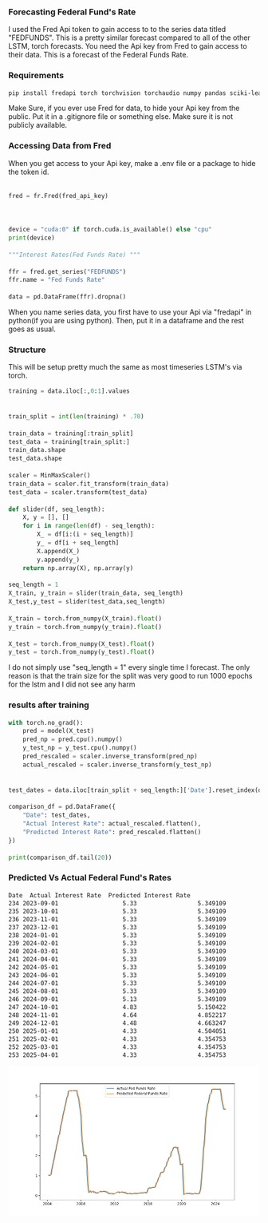 ### Forecasting Federal Fund's Rate

I used the Fred Api token to gain access to to the series data titled "FEDFUNDS". This is a pretty similar forecast compared to all of the other LSTM, torch forecasts. You need the Api key from Fred to gain access to their data. This is a forecast of the Federal Funds Rate.

### Requirements
```bash
pip install fredapi torch torchvision torchaudio numpy pandas sciki-learn matplotlib seaborn
```
Make Sure, if you ever use Fred for data, to hide your Api key from the public. Put it in a .gitignore file or something else. Make sure it is not publicly available.

### Accessing Data from Fred
When you get access to your Api key, make a .env file or a package to hide the token id.
```python

fred = fr.Fred(fred_api_key)



device = "cuda:0" if torch.cuda.is_available() else "cpu"
print(device)

"""Interest Rates(Fed Funds Rate) """

ffr = fred.get_series("FEDFUNDS")
ffr.name = "Fed Funds Rate"

data = pd.DataFrame(ffr).dropna()
```
When you name series data, you first have to use your Api via "fredapi" in python(if you are using python). Then, put it in a dataframe and the rest goes as usual.

### Structure
This will be setup pretty much the same as most timeseries LSTM's via torch.
```python
training = data.iloc[:,0:1].values


train_split = int(len(training) * .70)

train_data = training[:train_split]
test_data = training[train_split:]
train_data.shape
test_data.shape

scaler = MinMaxScaler()
train_data = scaler.fit_transform(train_data)
test_data = scaler.transform(test_data)

def slider(df, seq_length):
    X, y = [], []
    for i in range(len(df) - seq_length):
        X_ = df[i:(i + seq_length)]
        y_ = df[i + seq_length]
        X.append(X_)
        y.append(y_)
    return np.array(X), np.array(y)

seq_length = 1
X_train, y_train = slider(train_data, seq_length)
X_test,y_test = slider(test_data,seq_length)

X_train = torch.from_numpy(X_train).float()
y_train = torch.from_numpy(y_train).float()

X_test = torch.from_numpy(X_test).float()
y_test = torch.from_numpy(y_test).float()
```
I do not simply use "seq_length = 1" every single time I forecast. The only reason is that the train size for the split was very good to run 1000 epochs for the lstm and I did not see any harm

### results after training
```python
with torch.no_grad():
    pred = model(X_test)
    pred_np = pred.cpu().numpy()
    y_test_np = y_test.cpu().numpy()
    pred_rescaled = scaler.inverse_transform(pred_np)
    actual_rescaled = scaler.inverse_transform(y_test_np)


test_dates = data.iloc[train_split + seq_length:]['Date'].reset_index(drop=True)

comparison_df = pd.DataFrame({
    "Date": test_dates,
    "Actual Interest Rate": actual_rescaled.flatten(),
    "Predicted Interest Rate": pred_rescaled.flatten()
})

print(comparison_df.tail(20))
```

### Predicted Vs Actual Federal Fund's Rates

```text
Date  Actual Interest Rate  Predicted Interest Rate
234 2023-09-01                  5.33                 5.349109
235 2023-10-01                  5.33                 5.349109
236 2023-11-01                  5.33                 5.349109
237 2023-12-01                  5.33                 5.349109
238 2024-01-01                  5.33                 5.349109
239 2024-02-01                  5.33                 5.349109
240 2024-03-01                  5.33                 5.349109
241 2024-04-01                  5.33                 5.349109
242 2024-05-01                  5.33                 5.349109
243 2024-06-01                  5.33                 5.349109
244 2024-07-01                  5.33                 5.349109
245 2024-08-01                  5.33                 5.349109
246 2024-09-01                  5.13                 5.349109
247 2024-10-01                  4.83                 5.150422
248 2024-11-01                  4.64                 4.852217
249 2024-12-01                  4.48                 4.663247
250 2025-01-01                  4.33                 4.504051
251 2025-02-01                  4.33                 4.354753
252 2025-03-01                  4.33                 4.354753
253 2025-04-01                  4.33                 4.354753
```

![predicted_actual](images/predicted_actual_interestrates.png)


